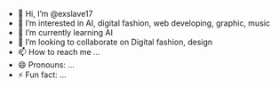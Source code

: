 - 👋 Hi, I’m @exslave17
- 👀 I’m interested in AI, digital fashion, web developing, graphic, music
- 🌱 I’m currently learning AI
- 💞️ I’m looking to collaborate on Digital fashion, design
- 📫 How to reach me ...
- 😄 Pronouns: ...
- ⚡ Fun fact: ...

<!---
exslave17/exslave17 is a ✨ special ✨ repository because its `README.md` (this file) appears on your GitHub profile.
You can click the Preview link to take a look at your changes.
--->
